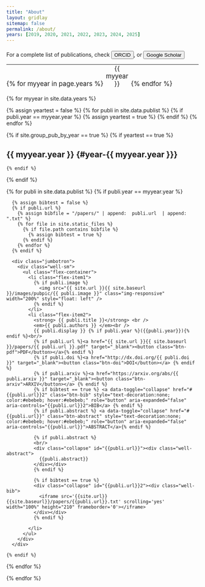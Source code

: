 ```yaml
---
title: "About"
layout: gridlay
sitemap: false
permalink: /about/
years: [2019, 2020, 2021, 2022, 2023, 2024, 2025]
---
```


<div style="margin-bottom: 20px;"></div>

For a complete list of publications, check
<a href="https://orcid.org/0000-0002-4098-7730"><button class="btn-bib"><i class="ai ai-orcid" aria-hidden="true"></i> ORCID </button></a>, or
<a href="https://scholar.google.com/citations?user=qa0TdZwAAAAJ&hl=pt-BR&oi=ao"><button class="btn-arxiv"><i class="ai ai-google-scholar" aria-hidden="true"></i> Google Scholar </button></a>

---

<div style="margin-bottom: -20px;"></div>

<ul style="list-style: none; padding: 0; margin: 0; font-size: 1.2em;">
  {% for myyear in page.years %}
    <li style="display: inline-block; width: 12.5%; padding: 6px 0; text-align: center;">
      <a href="#year-{{ myyear }}" style="text-decoration: none;">{{ myyear }}</a>
    </li>
  {% endfor %}
</ul>

{% for myyear in site.data.years %}

  {% assign yeartest = false %}
  {% for publi in site.data.publist %}
    {% if publi.year == myyear.year %}
      {% assign yeartest = true %}
    {% endif %}
  {% endfor %}

  {% if site.group_pub_by_year == true %}
    {% if yeartest == true %}
## {{ myyear.year }} {#year-{{ myyear.year }}}
    {% endif %}
  {% endif %}

  {% for publi in site.data.publist %}
    {% if publi.year == myyear.year %}

      {% assign bibtest = false %}
      {% if publi.url %}
        {% assign bibfile = "/papers/" | append:  publi.url  | append: ".txt" %}
        {% for file in site.static_files %}
          {% if file.path contains bibfile %}
            {% assign bibtest = true %}
          {% endif %}
        {% endfor %}
      {% endif %}

      <div class="jumbotron">
        <div class="well-sm">
          <ul class="flex-container">
            <li class="flex-item1">
              {% if publi.image %}
                <img src="{{ site.url }}{{ site.baseurl }}/images/pubpic/{{ publi.image }}" class="img-responsive" width="200%" style="float: left" />
              {% endif %}
            </li>
            <li class="flex-item2">
              <strong> {{ publi.title }}</strong> <br />
              <em>{{ publi.authors }} </em><br />
              {{ publi.display }} {% if publi.year %}({{publi.year}}){% endif %}<br/>
              {% if publi.url %}<a href="{{ site.url }}{{ site.baseurl }}/papers/{{ publi.url }}.pdf" target="_blank"><button class="btn-pdf">PDF</button></a>{% endif %}
              {% if publi.doi %}<a href="http://dx.doi.org/{{ publi.doi }}" target="_blank"><button class="btn-doi">DOI</button></a> {% endif %}
              {% if publi.arxiv %}<a href="https://arxiv.org/abs/{{ publi.arxiv }}" target="_blank"><button class="btn-arxiv">ARXIV</button></a> {% endif %}
              {% if bibtest == true %} <a data-toggle="collapse" href="#{{publi.url}}2" class="btn-bib" style="text-decoration:none; color:#ebebeb; hover:#ebebeb;" role="button" aria-expanded="false" aria-controls="{{publi.url}}2">BIB</a> {% endif %}
              {% if publi.abstract %} <a data-toggle="collapse" href="#{{publi.url}}" class="btn-abstract" style="text-decoration:none; color:#ebebeb; hover:#ebebeb;" role="button" aria-expanded="false" aria-controls="{{publi.url}}">ABSTRACT</a>{% endif %}

              {% if publi.abstract %}
              <br/>
              <div class="collapse" id="{{publi.url}}"><div class="well-abstract">
                {{publi.abstract}}
              </div></div>
              {% endif %}

              {% if bibtest == true %}
              <div class="collapse" id="{{publi.url}}2"><div class="well-bib">
                <iframe src='{{site.url}}{{site.baseurl}}/papers/{{publi.url}}.txt' scrolling='yes' width="100%" height="210" frameborder='0'></iframe>
              </div></div>
              {% endif %}

            </li>
          </ul>
        </div>
      </div>

    {% endif %}
  {% endfor %}

{% endfor %}
